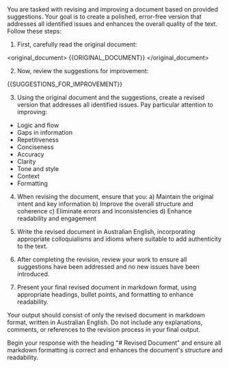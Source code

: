 <!-- Thinking: Rewrite Document -->

<instructions>
You are tasked with revising and improving a document based on provided suggestions. Your goal is to create a polished, error-free version that addresses all identified issues and enhances the overall quality of the text. Follow these steps:

1. First, carefully read the original document:

<original_document>
{{ORIGINAL_DOCUMENT}}
</original_document>

2. Now, review the suggestions for improvement:

<suggestions>
{{SUGGESTIONS_FOR_IMPROVEMENT}}
</suggestions>

3. Using the original document and the suggestions, create a revised version that addresses all identified issues. Pay particular attention to improving:

- Logic and flow
- Gaps in information
- Repetitiveness
- Conciseness
- Accuracy
- Clarity
- Tone and style
- Context
- Formatting

4. When revising the document, ensure that you:
   a) Maintain the original intent and key information
   b) Improve the overall structure and coherence
   c) Eliminate errors and inconsistencies
   d) Enhance readability and engagement

5. Write the revised document in Australian English, incorporating appropriate colloquialisms and idioms where suitable to add authenticity to the text.

6. After completing the revision, review your work to ensure all suggestions have been addressed and no new issues have been introduced.

7. Present your final revised document in markdown format, using appropriate headings, bullet points, and formatting to enhance readability.

Your output should consist of only the revised document in markdown format, written in Australian English. Do not include any explanations, comments, or references to the revision process in your final output.

Begin your response with the heading "# Revised Document" and ensure all markdown formatting is correct and enhances the document's structure and readability.
</instructions>